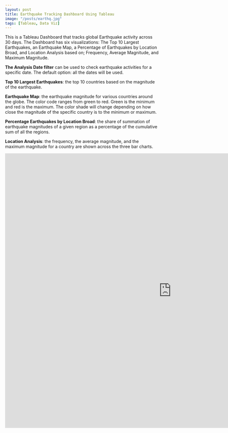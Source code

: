 ```yaml
---
layout: post
title: Earthquake Tracking Dashboard Using Tableau
image: "/posts/earthq.jpg"
tags: [Tableau, Data Viz]
---
```

This is a Tableau Dashboard that tracks global Earthquake activity across 30 days. The Dashboard has six visualizations: The Top 10 Largest Earthquakes, an Earthquake Map, a Percentage of Earthquakes by Location Broad, and Location Analysis based on; Frequency, Average Magnitude, and Maximum Magnitude.

**The Analysis Date filter** can be used to check earthquake activities for a specific date. The default option: all the dates will be used.

**Top 10 Largest Earthquakes**: the top 10 countries based on the magnitude of the earthquake.

**Earthquake Map**: the earthquake magnitude for various countries around the globe. The color code ranges from green to red. Green is the minimum and red is the maximum. The color shade will change depending on how close the magnitude of the specific country is to the minimum or maximum.

**Percentage Earthquakes by Location Broad**: the share of summation of earthquake magnitudes of a given region as a percentage of the cumulative sum of all the regions.

**Location Analysis**: the frequency, the average magnitude, and the maximum magnitude for a country are shown across the three bar charts.
<iframe seamless frameborder="0" src="https://public.tableau.com/views/DSIEarthquakeDashboard_17046974746500/DSIEarthquakeTracker?:embed=yes&:display_count=yes&:showVizHome=no" width = '1090' height = '900'></iframe>
